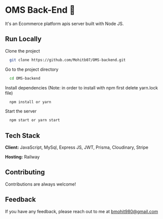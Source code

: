 # OMS Back-End 🧋

It's an Ecommerce platform apis server built with Node JS.

## Run Locally

Clone the project

```bash
  git clone https://github.com/Mohitb07/OMS-backend.git
```

Go to the project directory

```bash
  cd OMS-backend
```

Install dependencies (Note: in order to install with npm first delete yarn.lock file)

```bash
  npm install or yarn
```

Start the server

```bash
  npm start or yarn start
```

## Tech Stack

**Client:** JavaScript, MySql, Express JS, JWT, Prisma, Cloudinary, Stripe

**Hosting:** Railway

## Contributing

Contributions are always welcome!

## Feedback

If you have any feedback, please reach out to me at bmohit980@gmail.com
